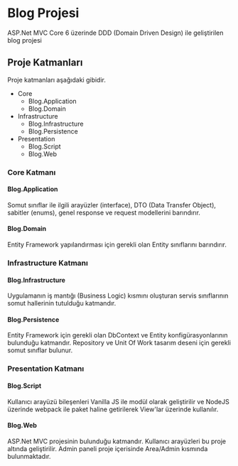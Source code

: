 # Blog Projesi

ASP.Net MVC Core 6 üzerinde DDD (Domain Driven Design) ile geliştirilen blog projesi

## Proje Katmanları
Proje katmanları aşağıdaki gibidir.
* Core
    - Blog.Application
    - Blog.Domain
* Infrastructure
    - Blog.Infrastructure
    - Blog.Persistence
* Presentation
    - Blog.Script
    - Blog.Web

### Core Katmanı
#### Blog.Application
Somut sınıflar ile ilgili arayüzler (interface), DTO (Data Transfer Object), sabitler (enums), genel response ve request modellerini barındırır.

#### Blog.Domain
Entity Framework yapılandırması için gerekli olan Entity sınıflarını barındırır.

### Infrastructure Katmanı
#### Blog.Infrastructure
Uygulamanın iş mantığı (Business Logic) kısmını oluşturan servis sınıflarının somut hallerinin tutulduğu katmandır.

#### Blog.Persistence
Entity Framework için gerekli olan DbContext ve Entity konfigürasyonlarının bulunduğu katmandır. Repository ve Unit Of Work tasarım deseni için gerekli somut sınıflar bulunur.

### Presentation Katmanı
#### Blog.Script
Kullanıcı arayüzü bileşenleri Vanilla JS ile modül olarak geliştirilir ve NodeJS üzerinde webpack ile paket haline getirilerek View'lar üzerinde kullanılır.

#### Blog.Web
ASP.Net MVC projesinin bulunduğu katmandır. Kullanıcı arayüzleri bu proje altında geliştirilir. Admin paneli proje içerisinde Area/Admin kısmında bulunmaktadır.
